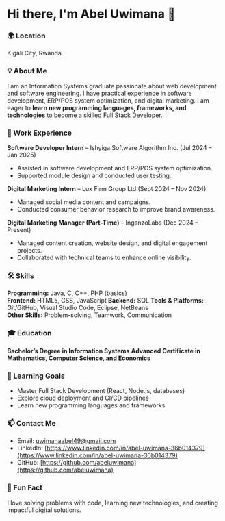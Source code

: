 # Hi there, I'm Abel Uwimana 👋

### 🌍 Location
Kigali City, Rwanda

### 💡 About Me
I am an Information Systems graduate passionate about web development and software engineering. I have practical experience in software development, ERP/POS system optimization, and digital marketing. I am eager to **learn new programming languages, frameworks, and technologies** to become a skilled Full Stack Developer.

### 💼 Work Experience
**Software Developer Intern** – Ishyiga Software Algorithm Inc. (Jul 2024 – Jan 2025)  
- Assisted in software development and ERP/POS system optimization.  
- Supported module design and conducted user testing.  

**Digital Marketing Intern** – Lux Firm Group Ltd (Sept 2024 – Nov 2024)  
- Managed social media content and campaigns.  
- Conducted consumer behavior research to improve brand awareness.  

**Digital Marketing Manager (Part-Time)** – InganzoLabs (Dec 2024 – Present)  
- Managed content creation, website design, and digital engagement projects.  
- Collaborated with technical teams to enhance online visibility.  

### 🛠️ Skills
**Programming:** Java, C, C++, PHP (basics)  
**Frontend:** HTML5, CSS, JavaScript 
**Backend:** SQL
**Tools & Platforms:** Git/GitHub, Visual Studio Code, Eclipse, NetBeans  
**Other Skills:** Problem-solving, Teamwork, Communication  

### 🎓 Education
**Bachelor’s Degree in Information Systems** 
**Advanced Certificate in Mathematics, Computer Science, and Economics**
### 🌱 Learning Goals
- Master Full Stack Development (React, Node.js, databases)  
- Explore cloud deployment and CI/CD pipelines  
- Learn new programming languages and frameworks  

### 📫 Contact Me
- Email: [uwimanaabel49@gmail.com](mailto:uwimanaabel49@gmail.com)  
- LinkedIn: [https://www.linkedin.com/in/abel-uwimana-36b014379](https://www.linkedin.com/in/abel-uwimana-36b014379)  
- GitHub: [https://github.com/abeluwimana](https://github.com/abeluwimana)  

### 💬 Fun Fact
I love solving problems with code, learning new technologies, and creating impactful digital solutions.
